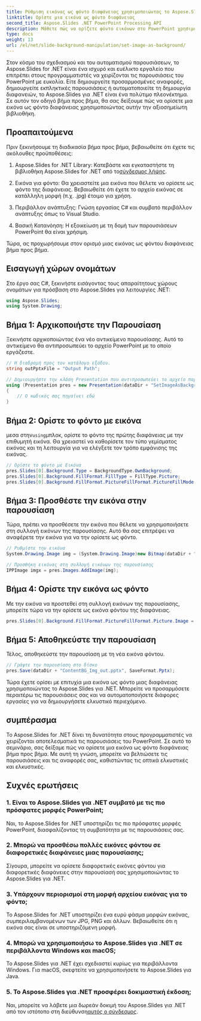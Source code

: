```yaml
---
title: Ρύθμιση εικόνας ως φόντο διαφάνειας χρησιμοποιώντας το Aspose.Slides
linktitle: Ορίστε μια εικόνα ως φόντο διαφάνειας
second_title: Aspose.Slides .NET PowerPoint Processing API
description: Μάθετε πώς να ορίζετε φόντο εικόνων στο PowerPoint χρησιμοποιώντας το Aspose.Slides για .NET. Βελτιώστε τις παρουσιάσεις σας με ευκολία.
type: docs
weight: 13
url: /el/net/slide-background-manipulation/set-image-as-background/
---
```


Στον κόσμο του σχεδιασμού και του αυτοματισμού παρουσιάσεων, το Aspose.Slides for .NET είναι ένα ισχυρό και ευέλικτο εργαλείο που επιτρέπει στους προγραμματιστές να χειρίζονται τις παρουσιάσεις του PowerPoint με ευκολία. Είτε δημιουργείτε προσαρμοσμένες αναφορές, δημιουργείτε εκπληκτικές παρουσιάσεις ή αυτοματοποιείτε τη δημιουργία διαφανειών, το Aspose.Slides για .NET είναι ένα πολύτιμο πλεονέκτημα. Σε αυτόν τον οδηγό βήμα προς βήμα, θα σας δείξουμε πώς να ορίσετε μια εικόνα ως φόντο διαφάνειας χρησιμοποιώντας αυτήν την αξιοσημείωτη βιβλιοθήκη.

## Προαπαιτούμενα

Πριν ξεκινήσουμε τη διαδικασία βήμα προς βήμα, βεβαιωθείτε ότι έχετε τις ακόλουθες προϋποθέσεις:

1.  Aspose.Slides for .NET Library: Κατεβάστε και εγκαταστήστε τη βιβλιοθήκη Aspose.Slides for .NET από το[σύνδεσμος λήψης](https://releases.aspose.com/slides/net/).

2. Εικόνα για φόντο: Θα χρειαστείτε μια εικόνα που θέλετε να ορίσετε ως φόντο της διαφάνειας. Βεβαιωθείτε ότι έχετε το αρχείο εικόνας σε κατάλληλη μορφή (π.χ. .jpg) έτοιμο για χρήση.

3. Περιβάλλον ανάπτυξης: Γνώση εργασίας C# και συμβατό περιβάλλον ανάπτυξης όπως το Visual Studio.

4. Βασική Κατανόηση: Η εξοικείωση με τη δομή των παρουσιάσεων PowerPoint θα είναι χρήσιμη.

Τώρα, ας προχωρήσουμε στον ορισμό μιας εικόνας ως φόντου διαφάνειας βήμα προς βήμα.

## Εισαγωγή χώρων ονομάτων

Στο έργο σας C#, ξεκινήστε εισάγοντας τους απαραίτητους χώρους ονομάτων για πρόσβαση στο Aspose.Slides για λειτουργίες .NET:

```csharp
using Aspose.Slides;
using System.Drawing;
```

## Βήμα 1: Αρχικοποιήστε την Παρουσίαση

Ξεκινήστε αρχικοποιώντας ένα νέο αντικείμενο παρουσίασης. Αυτό το αντικείμενο θα αντιπροσωπεύει το αρχείο PowerPoint με το οποίο εργάζεστε.

```csharp
// Η διαδρομή προς τον κατάλογο εξόδου.
string outPptxFile = "Output Path";

// Δημιουργήστε την κλάση Presentation που αντιπροσωπεύει το αρχείο παρουσίασης
using (Presentation pres = new Presentation(dataDir + "SetImageAsBackground.pptx"))
{
    // Ο κωδικός σας πηγαίνει εδώ
}
```

## Βήμα 2: Ορίστε το φόντο με εικόνα

 μεσα στην`using`μπλοκ, ορίστε το φόντο της πρώτης διαφάνειας με την επιθυμητή εικόνα. Θα χρειαστεί να καθορίσετε τον τύπο γεμίσματος εικόνας και τη λειτουργία για να ελέγξετε τον τρόπο εμφάνισης της εικόνας.

```csharp
// Ορίστε το φόντο με Εικόνα
pres.Slides[0].Background.Type = BackgroundType.OwnBackground;
pres.Slides[0].Background.FillFormat.FillType = FillType.Picture;
pres.Slides[0].Background.FillFormat.PictureFillFormat.PictureFillMode = PictureFillMode.Stretch;
```

## Βήμα 3: Προσθέστε την εικόνα στην παρουσίαση

Τώρα, πρέπει να προσθέσετε την εικόνα που θέλετε να χρησιμοποιήσετε στη συλλογή εικόνων της παρουσίασης. Αυτό θα σας επιτρέψει να αναφέρετε την εικόνα για να την ορίσετε ως φόντο.

```csharp
// Ρυθμίστε την εικόνα
System.Drawing.Image img = (System.Drawing.Image)new Bitmap(dataDir + "Tulips.jpg");

// Προσθήκη εικόνας στη συλλογή εικόνων της παρουσίασης
IPPImage imgx = pres.Images.AddImage(img);
```

## Βήμα 4: Ορίστε την εικόνα ως φόντο

Με την εικόνα να προστεθεί στη συλλογή εικόνων της παρουσίασης, μπορείτε τώρα να την ορίσετε ως εικόνα φόντου της διαφάνειας.

```csharp
pres.Slides[0].Background.FillFormat.PictureFillFormat.Picture.Image = imgx;
```

## Βήμα 5: Αποθηκεύστε την παρουσίαση

Τέλος, αποθηκεύστε την παρουσίαση με τη νέα εικόνα φόντου.

```csharp
// Γράψτε την παρουσίαση στο δίσκο
pres.Save(dataDir + "ContentBG_Img_out.pptx", SaveFormat.Pptx);
```

Τώρα έχετε ορίσει με επιτυχία μια εικόνα ως φόντο μιας διαφάνειας χρησιμοποιώντας το Aspose.Slides για .NET. Μπορείτε να προσαρμόσετε περαιτέρω τις παρουσιάσεις σας και να αυτοματοποιήσετε διάφορες εργασίες για να δημιουργήσετε ελκυστικό περιεχόμενο.

## συμπέρασμα

Το Aspose.Slides for .NET δίνει τη δυνατότητα στους προγραμματιστές να χειρίζονται αποτελεσματικά τις παρουσιάσεις του PowerPoint. Σε αυτό το σεμινάριο, σας δείξαμε πώς να ορίσετε μια εικόνα ως φόντο διαφάνειας βήμα προς βήμα. Με αυτή τη γνώση, μπορείτε να βελτιώσετε τις παρουσιάσεις και τις αναφορές σας, καθιστώντας τις οπτικά ελκυστικές και ελκυστικές.

## Συχνές ερωτήσεις

### 1. Είναι το Aspose.Slides για .NET συμβατό με τις πιο πρόσφατες μορφές PowerPoint;

Ναι, το Aspose.Slides for .NET υποστηρίζει τις πιο πρόσφατες μορφές PowerPoint, διασφαλίζοντας τη συμβατότητα με τις παρουσιάσεις σας.

### 2. Μπορώ να προσθέσω πολλές εικόνες φόντου σε διαφορετικές διαφάνειες μιας παρουσίασης;

Σίγουρα, μπορείτε να ορίσετε διαφορετικές εικόνες φόντου για διαφορετικές διαφάνειες στην παρουσίασή σας χρησιμοποιώντας το Aspose.Slides για .NET.

### 3. Υπάρχουν περιορισμοί στη μορφή αρχείου εικόνας για το φόντο;

Το Aspose.Slides for .NET υποστηρίζει ένα ευρύ φάσμα μορφών εικόνας, συμπεριλαμβανομένων των JPG, PNG και άλλων. Βεβαιωθείτε ότι η εικόνα σας είναι σε υποστηριζόμενη μορφή.

### 4. Μπορώ να χρησιμοποιήσω το Aspose.Slides για .NET σε περιβάλλοντα Windows και macOS;

Το Aspose.Slides για .NET έχει σχεδιαστεί κυρίως για περιβάλλοντα Windows. Για macOS, σκεφτείτε να χρησιμοποιήσετε το Aspose.Slides για Java.

### 5. Το Aspose.Slides για .NET προσφέρει δοκιμαστική έκδοση;

 Ναι, μπορείτε να λάβετε μια δωρεάν δοκιμή του Aspose.Slides για .NET από τον ιστότοπο στη διεύθυνση[αυτός ο σύνδεσμος](https://releases.aspose.com/).